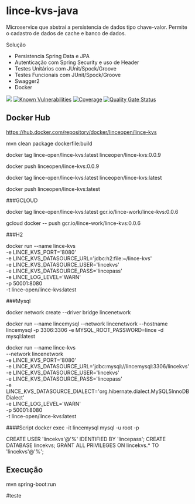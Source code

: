 # lince-kvs-java
Microservice que abstrai a persistencia de dados tipo chave-valor. 
Permite o cadastro de dados de cache e banco de dados.

Solução

* Persistencia Spring Data e JPA
* Autenticação com Spring Security e uso de Header
* Testes Unitários com JUnit/Spock/Groove
* Testes Funcionais com JUnit/Spock/Groove
* Swagger2
* Docker

![](https://github.com/lince-open/lince-kvs-java/workflows/Java%20CI/badge.svg)
[![Known Vulnerabilities](https://snyk.io/test/github/lince-open/lince-kvs-java/badge.svg)](https://snyk.io/test/github/pedrozatta/lince-kvs-java)
[![Coverage](https://sonarcloud.io/api/project_badges/measure?project=lince-open_lince-kvs-java&metric=coverage)](https://sonarcloud.io/dashboard?id=lince-open_lince-kvs-java)
[![Quality Gate Status](https://sonarcloud.io/api/project_badges/measure?project=lince-open_lince-kvs-java&metric=alert_status)](https://sonarcloud.io/dashboard?id=lince-open_lince-kvs-java)


## Docker Hub

https://hub.docker.com/repository/docker/linceopen/lince-kvs

mvn clean package dockerfile:build

docker tag lince-open/lince-kvs:latest linceopen/lince-kvs:0.0.9

docker push linceopen/lince-kvs:0.0.9

docker tag lince-open/lince-kvs:latest linceopen/lince-kvs:latest

docker push linceopen/lince-kvs:latest

###GCLOUD

docker tag lince-open/lince-kvs:latest gcr.io/lince-work/lince-kvs:0.0.6

gcloud docker -- push gcr.io/lince-work/lince-kvs:0.0.6

###H2

docker run --name lince-kvs \
-e LINCE_KVS_PORT='8080' \
-e LINCE_KVS_DATASOURCE_URL='jdbc:h2:file:~/lince-kvs' \
-e LINCE_KVS_DATASOURCE_USER='lincekvs' \
-e LINCE_KVS_DATASOURCE_PASS='lincepass' \
-e LINCE_LOG_LEVEL='WARN' \
-p 50001:8080 \
-t lince-open/lince-kvs:latest

###Mysql

docker network create --driver bridge lincenetwork
 
docker run --name lincemysql --network lincenetwork --hostname lincemysql -p 3306:3306 -e MYSQL_ROOT_PASSWORD=lince -d mysql:latest

docker run --name lince-kvs \
--network lincenetwork \
-e LINCE_KVS_PORT='8080' \
-e LINCE_KVS_DATASOURCE_URL='jdbc:mysql://lincemysql:3306/lincekvs' \
-e LINCE_KVS_DATASOURCE_USER='lincekvs' \
-e LINCE_KVS_DATASOURCE_PASS='lincepass' \
-e LINCE_KVS_DATASOURCE_DIALECT='org.hibernate.dialect.MySQL5InnoDBDialect' \
-e LINCE_LOG_LEVEL='WARN' \
-p 50001:8080 \
-t lince-open/lince-kvs:latest


####Script
docker exec -it lincemysql mysql -u root -p
 
CREATE USER 'lincekvs'@'%' IDENTIFIED BY 'lincepass';
CREATE DATABASE lincekvs;
GRANT ALL PRIVILEGES ON lincekvs.* TO 'lincekvs'@'%';

## Execução
mvn spring-boot:run

#teste